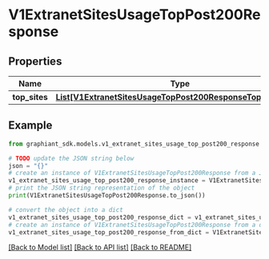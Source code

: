 # V1ExtranetSitesUsageTopPost200Response


## Properties

Name | Type | Description | Notes
------------ | ------------- | ------------- | -------------
**top_sites** | [**List[V1ExtranetSitesUsageTopPost200ResponseTopSitesInner]**](V1ExtranetSitesUsageTopPost200ResponseTopSitesInner.md) |  | [optional] 

## Example

```python
from graphiant_sdk.models.v1_extranet_sites_usage_top_post200_response import V1ExtranetSitesUsageTopPost200Response

# TODO update the JSON string below
json = "{}"
# create an instance of V1ExtranetSitesUsageTopPost200Response from a JSON string
v1_extranet_sites_usage_top_post200_response_instance = V1ExtranetSitesUsageTopPost200Response.from_json(json)
# print the JSON string representation of the object
print(V1ExtranetSitesUsageTopPost200Response.to_json())

# convert the object into a dict
v1_extranet_sites_usage_top_post200_response_dict = v1_extranet_sites_usage_top_post200_response_instance.to_dict()
# create an instance of V1ExtranetSitesUsageTopPost200Response from a dict
v1_extranet_sites_usage_top_post200_response_from_dict = V1ExtranetSitesUsageTopPost200Response.from_dict(v1_extranet_sites_usage_top_post200_response_dict)
```
[[Back to Model list]](../README.md#documentation-for-models) [[Back to API list]](../README.md#documentation-for-api-endpoints) [[Back to README]](../README.md)


